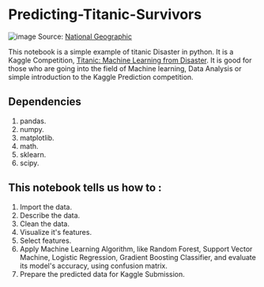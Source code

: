 # Predicting-Titanic-Survivors

![image](https://user-images.githubusercontent.com/31696557/48980382-2812bf00-f0ee-11e8-80fc-973bfcb34730.png)
Source: [National Geographic](https://www.nationalgeographic.org/thisday/apr15/titanic-sinks/)

This notebook is a simple example of titanic Disaster in python. It is a Kaggle Competition, [Titanic: Machine Learning from Disaster](https://www.kaggle.com/c/titanic). It is good for those who are going into the field of Machine learning, Data Analysis or simple introduction to the Kaggle Prediction competition.

## Dependencies

1) pandas.
2) numpy.
3) matplotlib.
4) math.
5) sklearn.
6) scipy.

## This notebook tells us how to :
 
1) Import the data.<br/>
2) Describe the data.<br/>
3) Clean the data.<br/>
4) Visualize it's features.<br/>
5) Select features.<br/>
6) Apply Machine Learning Algorithm, like Random Forest, Support Vector Machine, Logistic Regression, Gradient Boosting Classifier, and evaluate its model's accuracy, using confusion matrix.<br/>
7) Prepare the predicted data for Kaggle Submission.
